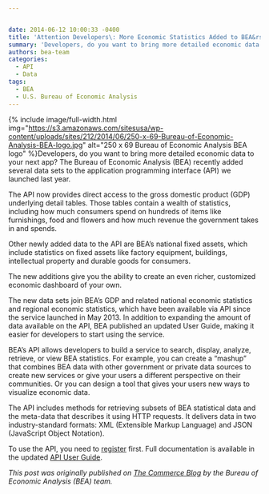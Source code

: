 ```yaml
---


date: 2014-06-12 10:00:33 -0400
title: 'Attention Developers\: More Economic Statistics Added to BEA&rsquo;s API'
summary: 'Developers, do you want to bring more detailed economic data to your next app? The Bureau of Economic Analysis (BEA) recently added several data sets to the application programming interface (API) we launched last year. The API now provides direct access to the gross'
authors: bea-team
categories:
  - API
  - Data
tags:
  - BEA
  - U.S. Bureau of Economic Analysis
---
```



{% include image/full-width.html img="https://s3.amazonaws.com/sitesusa/wp-content/uploads/sites/212/2014/06/250-x-69-Bureau-of-Economic-Analysis-BEA-logo.jpg" alt="250 x 69 Bureau of Economic Analysis BEA logo" %}Developers, do you want to bring more detailed economic data to your next app? The Bureau of Economic Analysis (BEA) recently added several data sets to the application programming interface (API) we launched last year.

The API now provides direct access to the gross domestic product (GDP) underlying detail tables. Those tables contain a wealth of statistics, including how much consumers spend on hundreds of items like furnishings, food and flowers and how much revenue the government takes in and spends.

Other newly added data to the API are BEA’s national fixed assets, which include statistics on fixed assets like factory equipment, buildings, intellectual property and durable goods for consumers.

The new additions give you the ability to create an even richer, customized economic dashboard of your own.

The new data sets join BEA’s GDP and related national economic statistics and regional economic statistics, which have been available via API since the service launched in May 2013. In addition to expanding the amount of data available on the API, BEA published an updated User Guide, making it easier for developers to start using the service.

BEA’s API allows developers to build a service to search, display, analyze, retrieve, or view BEA statistics. For example, you can create a “mashup” that combines BEA data with other government or private data sources to create new services or give your users a different perspective on their communities. Or you can design a tool that gives your users new ways to visualize economic data.

The API includes methods for retrieving subsets of BEA statistical data and the meta-data that describes it using HTTP requests. It delivers data in two industry-standard formats: XML (Extensible Markup Language) and JSON (JavaScript Object Notation).

To use the API, you need to [register](http://bea.gov/API/signup/index.cfm) first. Full documentation is available in the updated [API User Guide](http://www.bea.gov/api/docs/index.htm).

_This post was originally published on [The Commerce Blog](http://www.commerce.gov/blog) by the Bureau of Economic Analysis (BEA) team._